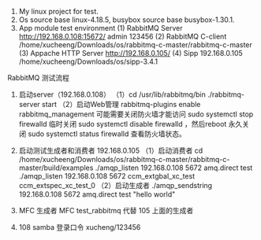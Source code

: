 1. My linux project for test.
2. Os source base linux-4.18.5, busybox source base busybox-1.30.1.
3. App module test environment
(1) RabbitMQ Server http://192.168.0.108:15672/ admin 123456
(2) RabbitMQ C-client /home/xucheeng/Downloads/os/rabbitmq-c-master/rabbitmq-c-master
(3) Appache HTTP Server http://192.168.0.105/ 
(4) Sipp 192.168.0.105 /home/xucheeng/Downloads/os/sipp-3.4.1 	

RabbitMQ 测试流程
1. 启动server（192.168.0.108）
（1）cd /usr/lib/rabbitmq/bin 
./rabbitmq-server start
（2）启动Web管理
rabbitmq-plugins enable rabbitmq_management 
可能需要关闭防火墙才能访问
sudo systemctl stop firewalld 临时关闭
sudo systemctl disable firewalld ，然后reboot 永久关闭
sudo systemctl status  firewalld 查看防火墙状态。

2. 启动测试生成者和消费者 192.168.0.105
（1）启动消费者
cd /home/xucheeng/Downloads/os/rabbitmq-c-master/rabbitmq-c-master/build/examples
./amqp_listen 192.168.0.108 5672 amq.direct test
./amqp_listen 192.168.0.108 5672 ccm_extgbal_xc_test ccm_extspec_xc_test_0
（2）启动生成者
./amqp_sendstring 192.168.0.108 5672 amq.direct test "hello world"

3. MFC 生成者
MFC test_rabbitmq 代替 105 上面的生成者

4. 108 samba 登录口令
xucheng/123456